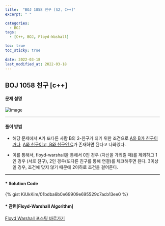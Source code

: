 ```yaml
---
title:  "BOJ 1058 친구 [S2, C++]"
excerpt: " "

categories:
  - BOJ
tags:
  - [C++, BOJ, Floyd-Washall]

toc: true
toc_sticky: true
 
date: 2022-03-18
last_modified_at: 2022-03-18
---
```


## BOJ 1058 친구 [c++]

#### 문제 설명
![image](https://user-images.githubusercontent.com/75063989/158947198-b98ce58a-0e39-4f1d-be65-f1b579e50d37.png)
<hr>

#### 풀이 방법
+ 해당 문제에서 A가 또다른 사람 B의 2-친구가 되기 위한 조건으로 <u>A와 B가 친구이거나</u>, <u>A와 친구이고, B와 친구인 C</u>가 존재하면 된다고 나와있다.

+ 이를 통해서, floyd-warshall을 통해서 0인 경우 (자신을 가리킬 때)를 제외하고 1인 경우 (서로 친구), 2인 경우(또다른 친구를 통해 연결)를 체크해주면 된다. 3이상일 경우, 조건에 맞지 않기 때문에 2이하로 조건을 걸어준다.

<hr>

#### * Solution Code

{% gist KiUkKim/01bdba6b0e69909e695529c7acb13ee0 %}

#### * 관련[Floyd-Warshall Algorithm]

<a href='
https://kiukkim.github.io/algorithm/Floyd_Warshall/'>Floyd Warshall 포스팅 바로가기</a>